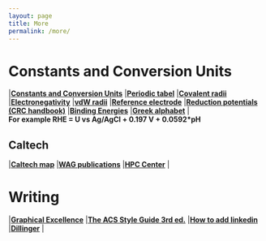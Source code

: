 ```yaml
---
layout: page
title: More
permalink: /more/
---
```


# Constants and Conversion Units
|[**Constants and Conversion Units**](http://web.utk.edu/~rcompton/constants)
|[**Periodic tabel**](http://www.rsc.org/periodic-table)
|[**Covalent radii**](http://pubs.rsc.org/en/Content/ArticleLanding/2008/DT/b801115j#!divAbstract)
|[**Electronegativity**](http://www.mikeblaber.org/oldwine/chm1045/notes/Bonding/Polarity/Bond05.htm)
|[**vdW radii**](http://periodictable.com/Properties/A/VanDerWaalsRadius.v.html)
|[**Reference electrode**](https://en.wikipedia.org/wiki/Reference_electrode)
|[**Reduction potentials (CRC handbook)**](http://folk.ntnu.no/andersty/2.%20Klasse/KJ1042%20Termodynamikk%20med%20lab/Lab/Oppgave%205%20-%20Standard%20reduksjonspotensial/Rapportfiler/E0.pdf)
|[**Binding Energies**](http://pubs.acs.org/doi/pdfplus/10.1021/acs.jpcc.6b06154)
|[**Greek alphabet**](http://www.omniglot.com/images/writing/classical_attic.gif)
|  
**For example RHE = U vs Ag/AgCl + 0.197 V + 0.0592*pH**  

## **Caltech**
|[**Caltech map**](http://s3-us-west-1.amazonaws.com/www-prod-storage.cloud.caltech.edu/Caltech_Map.pdf)
|[**WAG publications**](http://authors.library.caltech.edu/view/person-az/Goddard-W-A-III.html)
|[**HPC Center**](https://centers.hpc.mil/about/contact.html)
|

# **Writing**
|[**Graphical Excellence**](http://pubs.acs.org/doi/pdfplus/10.1021/jz500997e)
|[**The ACS Style Guide 3rd ed.**](http://pubs.acs.org/isbn/9780841239999)
|[**How to add linkedin**](https://blog.r3bl.me/en/simple-social-media-links-jekyll/)
|[**Dillinger**](http://dillinger.io/)
|


